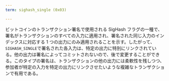 ```yaml
---
term: sighash_single (0x03)

---
```

ビットコインのトランザクション署名で使用される SigHash フラグの一種で、署名がトランザクションのすべての入力に適用され、署名された同じ入力のインデックスに対応する 1 つの出力にのみ適用されることを示す。したがって、`SIGHASH_SINGLE`で署名された各入力は、特定の出力に特別にリンクされている。他の出力は署名によってコミットされないので、後で変更することができる。このタイプの署名は、トランザクションの他の出力には柔軟性を残しつつ、参加者が特定の入力を特定の出力にリンクさせたいような複雑なトランザクションで有用である。